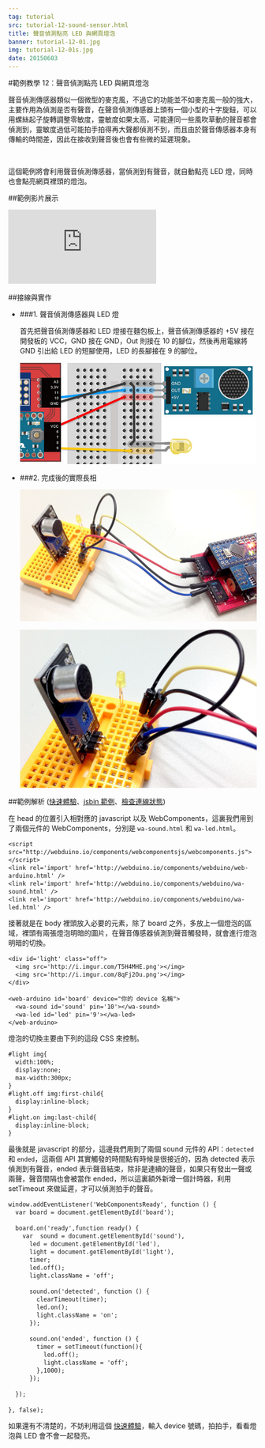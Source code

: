 ```yaml
---
tag: tutorial
src: tutorial-12-sound-sensor.html
title: 聲音偵測點亮 LED 與網頁燈泡
banner: tutorial-12-01.jpg
img: tutorial-12-01s.jpg
date: 20150603
---
```


<!-- @@master  = ../../_layout.html-->

<!-- @@block  =  meta-->

<title>範例教學 12：聲音偵測點亮 LED 與網頁燈泡 :::: Webduino = Web × Arduino</title>

<meta name="description" content="聲音偵測傳感器類似一個微型的麥克風，不過它的功能並不如麥克風一般的強大，主要作用為偵測是否有聲音，在聲音偵測傳感器上頭有一個小型的十字旋鈕，可以用螺絲起子旋轉調整零敏度，靈敏度如果太高，可能連同一些風吹草動的聲音都會偵測到，靈敏度過低可能拍手拍得再大聲都偵測不到。">

<meta itemprop="description" content="聲音偵測傳感器類似一個微型的麥克風，不過它的功能並不如麥克風一般的強大，主要作用為偵測是否有聲音，在聲音偵測傳感器上頭有一個小型的十字旋鈕，可以用螺絲起子旋轉調整零敏度，靈敏度如果太高，可能連同一些風吹草動的聲音都會偵測到，靈敏度過低可能拍手拍得再大聲都偵測不到。">

<meta property="og:description" content="聲音偵測傳感器類似一個微型的麥克風，不過它的功能並不如麥克風一般的強大，主要作用為偵測是否有聲音，在聲音偵測傳感器上頭有一個小型的十字旋鈕，可以用螺絲起子旋轉調整零敏度，靈敏度如果太高，可能連同一些風吹草動的聲音都會偵測到，靈敏度過低可能拍手拍得再大聲都偵測不到。">

<meta property="og:title" content="範例教學 12：聲音偵測點亮 LED 與網頁燈泡" >

<meta property="og:url" content="http://webduino.io/tutorials/tutorial-12-sound-sensor.html">

<meta property="og:image" content="http://webduino.io/img/tutorials/tutorial-12-01s.jpg">

<meta itemprop="image" content="http://webduino.io/img/tutorials/tutorial-12-01s.jpg">

<include src="../_include-tutorials.html"></include>

<!-- @@close-->



<!-- @@block  =  tutorials-->

#範例教學 12：聲音偵測點亮 LED 與網頁燈泡

聲音偵測傳感器類似一個微型的麥克風，不過它的功能並不如麥克風一般的強大，主要作用為偵測是否有聲音，在聲音偵測傳感器上頭有一個小型的十字旋鈕，可以用螺絲起子旋轉調整零敏度，靈敏度如果太高，可能連同一些風吹草動的聲音都會偵測到，靈敏度過低可能拍手拍得再大聲都偵測不到，而且由於聲音傳感器本身有傳輸的時間差，因此在接收到聲音後也會有些微的延遲現象。

<br/>

這個範例將會利用聲音偵測傳感器，當偵測到有聲音，就自動點亮 LED 燈，同時也會點亮網頁裡頭的燈泡。

##範例影片展示

<iframe class="youtube" src="https://www.youtube.com/embed/ljSZQkpIOh8" frameborder="0" allowfullscreen></iframe>

##接線與實作

- ###1. 聲音偵測傳感器與 LED 燈

	首先把聲音偵測傳感器和 LED 燈接在麵包板上，聲音偵測傳感器的 +5V 接在開發板的 VCC，GND 接在 GND，Out 則接在 10 的腳位，然後再用電線將 GND 引出給 LED 的短腳使用，LED 的長腳接在 9 的腳位。

	![](../img/tutorials/tutorial-12-02.jpg)

- ###2. 完成後的實際長相

	![](../img/tutorials/tutorial-12-03.jpg)

	![](../img/tutorials/tutorial-12-04.jpg)

##範例解析 ([快速體驗](http://webduinoio.github.io/samples/content/sound-led/index.html)、[jsbin 範例](http://jsbin.com/yohuho/11/edit?html,js,output)、[檢查連線狀態](http://webduino.io/device.html))

在 head 的位置引入相對應的 javascript 以及 WebComponents，這裏我們用到了兩個元件的 WebComponents，分別是 `wa-sound.html` 和 `wa-led.html`。

	<script src="http://webduino.io/components/webcomponentsjs/webcomponents.js"></script>
	<link rel='import' href='http://webduino.io/components/webduino/web-arduino.html' />
	<link rel='import' href='http://webduino.io/components/webduino/wa-sound.html' />
	<link rel='import' href='http://webduino.io/components/webduino/wa-led.html' />

接著就是在 body 裡頭放入必要的元素，除了 board 之外，多放上一個燈泡的區域，裡頭有兩張燈泡明暗的圖片，在聲音傳感器偵測到聲音觸發時，就會進行燈泡明暗的切換。

	<div id='light' class="off">
	  <img src='http://i.imgur.com/T5H4MHE.png'></img>
	  <img src='http://i.imgur.com/8qFj2Ou.png'></img>
	</div>

	<web-arduino id='board' device="你的 device 名稱">
	  <wa-sound id='sound' pin='10'></wa-sound>
	  <wa-led id='led' pin='9'></wa-led>
	</web-arduino>

燈泡的切換主要由下列的這段 CSS 來控制。

	#light img{
	  width:100%;
	  display:none;
	  max-width:300px;
	}
	#light.off img:first-child{
	  display:inline-block;
	}
	#light.on img:last-child{
	  display:inline-block;
	}

最後就是 javascript 的部分，這邊我們用到了兩個 sound 元件的 API：`detected` 和 `ended`，這兩個 API 其實觸發的時間點有時候是很接近的，因為 detected 表示偵測到有聲音，ended 表示聲音結束，除非是連續的聲音，如果只有發出一聲或兩聲，聲音間隔也會被當作 ended，所以這裏額外新增一個計時器，利用 setTimeout 來做延遲，才可以偵測拍手的聲音。

	window.addEventListener('WebComponentsReady', function () {
	  var board = document.getElementById('board');
	  
	  board.on('ready',function ready() {
	    var  sound = document.getElementById('sound'),
	      led = document.getElementById('led'),
	      light = document.getElementById('light'),
	      timer;
	      led.off();
	      light.className = 'off';
	    
	      sound.on('detected', function () {
	        clearTimeout(timer);
	        led.on();
	        light.className = 'on';
	      });
	      
	      sound.on('ended', function () {
	        timer = setTimeout(function(){
	          led.off();
	          light.className = 'off';
	        },1000);
	      });  
	    
	  });
	   
	}, false);

如果還有不清楚的，不妨利用這個 [快速體驗](http://webduinoio.github.io/samples/content/sound-led/index.html)，輸入 device 號碼，拍拍手，看看燈泡與 LED 會不會一起發亮。


<!-- @@close-->